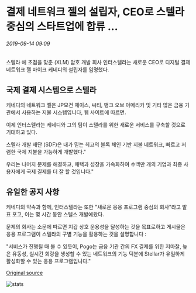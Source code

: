 # 결제 네트워크 젤의 설립자, CEO로 스텔라 중심의 스타트업에 합류 ...

###### 2019-09-14 09:09

스텔라 에 초점을 맞춘 (XLM) 암호 개발 회사 인터스텔라는 새로운 CEO로 디지털 결제 네트워크 젤 마이크 케네디의 설립자를 임명했다.

## 국제 결제 시스템으로 스텔라

케네디의 네트워크 젤은 JP모건 체이스, 씨티, 뱅크 오브 아메리카 및 기타 많은 금융 기관에서 사용하는 지불 시스템입니다, 웹 사이트에 따르면.

이제 인터스텔라는 케네디와 그의 팀이 스텔라를 위한 새로운 서비스를 구축할 것으로 기대하고 있다.

스텔라 개발 재단 (SDF)은 내가 믿는 최고의 블록 체인 기반 지불 네트워크, 빠르고 저렴한 국제 지불을 가능하게 개발했다."

우리는 나머지 문제를 해결하고, 채택과 성장을 가속화하여 수백만 개의 기업과 최종 사용자에게 국제 결제를 더 잘 할 것입니다."

## 유일한 공지 사항

케네디의 약속과 함께, 인터스텔라는 또한 "새로운 응용 프로그램 중심의 회사"라고 발표 포고, 이는 몇 시간 동안 스텔스 개발에왔다.

문제의 회사는 소문에 따르면 지갑 상호 운용성을 달성하는 것을 목표로하고 게시물은 응용 프로그램이 스텔라의 구별 기능을 활용하는 것을 설명합니다 :

"서비스가 진행될 때 볼 수 있듯이, Pogo는 금융 기관 간의 FX 결제를 위한 저마찰, 높은 유동성, 실시간 회랑을 생성할 수 있는 네트워크의 기능 덕분에 Stellar가 유일하게 활성화할 수 있는 응용 프로그램입니다."

[Original source](https://cointelegraph.com/news/founder-of-payments-network-zelle-joins-stellar-focused-startup-as-ceo)

![stats](https://c.statcounter.com/11760860/0/a89fa40b/1/ "stats")